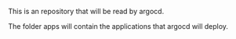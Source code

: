 This is an repository that will be read by argocd.

The folder apps will contain the applications that argocd will deploy.